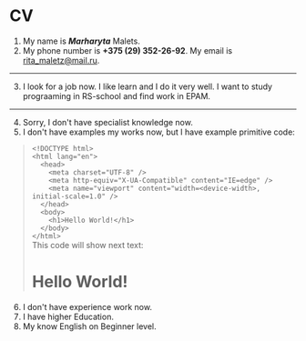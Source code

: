 # CV
1. My name is ***Marharyta*** Malets.
2. My phone number is __+375 (29) 352-26-92__. My email is <rita_maletz@mail.ru>.  
---
3. I look for a job now. I like learn and I do it very well. I want to study prograaming in RS-school and find work in EPAM.  
---
4. Sorry, I don't have specialist knowledge now.
5. I don't have examples my works now, but I have example primitive code:  
  > `<!DOCTYPE html>`  
  > `<html lang="en">`  
  > `  <head>`  
  > `    <meta charset="UTF-8" />`  
  > `    <meta http-equiv="X-UA-Compatible" content="IE=edge" />`  
  > `    <meta name="viewport" content="width=<device-width>, initial-scale=1.0" />`  
  > `  </head>`  
  > `  <body>`  
  > `    <h1>Hello World!</h1>`  
  > `  </body>`  
  > `</html>`  
  This code will show next text: <h1> Hello World! </h1>  
6. I don't have experience work now.
7. I have higher Education.
8. My know English on Beginner level.
